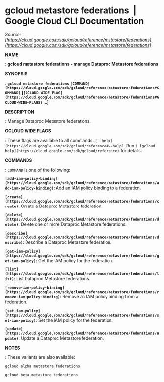 # gcloud metastore federations  |  Google Cloud CLI Documentation

*Source: [https://cloud.google.com/sdk/gcloud/reference/metastore/federations](https://cloud.google.com/sdk/gcloud/reference/metastore/federations)*

**NAME**

: **gcloud metastore federations - manage Dataproc Metastore federations**

**SYNOPSIS**

: **`gcloud metastore federations` `[COMMAND](https://cloud.google.com/sdk/gcloud/reference/metastore/federations#COMMAND)` [`[GCLOUD_WIDE_FLAG](https://cloud.google.com/sdk/gcloud/reference/metastore/federations#GCLOUD-WIDE-FLAGS) …`]**

**DESCRIPTION**

: Manage Dataproc Metastore federations.

**GCLOUD WIDE FLAGS**

: These flags are available to all commands: `[--help](https://cloud.google.com/sdk/gcloud/reference#--help)`.
Run `$ [gcloud help](https://cloud.google.com/sdk/gcloud/reference)` for details.

**COMMANDS**

: ``COMMAND`` is one of the following:

**`[add-iam-policy-binding](https://cloud.google.com/sdk/gcloud/reference/metastore/federations/add-iam-policy-binding)`**:
Add an IAM policy binding to a federation.

**`[create](https://cloud.google.com/sdk/gcloud/reference/metastore/federations/create)`**:
Create a Dataproc Metastore federation.

**`[delete](https://cloud.google.com/sdk/gcloud/reference/metastore/federations/delete)`**:
Delete one or more Dataproc Metastore federations.

**`[describe](https://cloud.google.com/sdk/gcloud/reference/metastore/federations/describe)`**:
Describe a Dataproc Metastore federation.

**`[get-iam-policy](https://cloud.google.com/sdk/gcloud/reference/metastore/federations/get-iam-policy)`**:
Get the IAM policy for the federation.

**`[list](https://cloud.google.com/sdk/gcloud/reference/metastore/federations/list)`**:
List Dataproc Metastore federations.

**`[remove-iam-policy-binding](https://cloud.google.com/sdk/gcloud/reference/metastore/federations/remove-iam-policy-binding)`**:
Remove an IAM policy binding from a federation.

**`[set-iam-policy](https://cloud.google.com/sdk/gcloud/reference/metastore/federations/set-iam-policy)`**:
Set the IAM policy for the federation.

**`[update](https://cloud.google.com/sdk/gcloud/reference/metastore/federations/update)`**:
Update a Dataproc Metastore federation.

**NOTES**

: These variants are also available:

```
gcloud alpha metastore federations
```

```
gcloud beta metastore federations
```